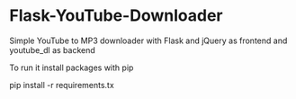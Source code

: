 # Flask-YouTube-Downloader
Simple YouTube to MP3 downloader with Flask and jQuery as frontend and youtube_dl as backend


To run it install packages with pip


pip install -r requirements.tx
